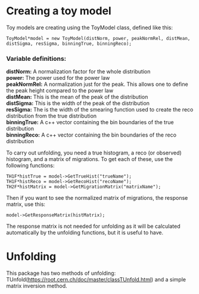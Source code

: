 # Creating a toy model
Toy models are creating using the ToyModel class, defined like this:  
```
ToyModel*model = new ToyModel(distNorm, power, peakNormRel, distMean, distSigma, resSigma, binningTrue, binningReco);
``` 

### Variable definitions:  
**distNorm:** A normalization factor for the whole distribution  
**power:** The power used for the power law  
**peakNormRel:** A normalization just for the peak. This allows one to define the peak height compared to the power law  
**distMean:** This is the mean of the peak of the distribution  
**distSigma:** This is the width of the peak of the distribution  
**resSigma:** The is the width of the smearing function used to create the reco distribution from the true distribution  
**binningTrue:** A c++ vector containing the bin boundaries of the true distribution  
**binningReco:** A c++ vector containing the bin boundaries of the reco distribution  

To carry out unfolding, you need a true histogram, a reco (or observed) histogram, and a matrix of migrations. To get each of these, use the following functions:  
```
TH1F*histTrue = model->GetTrueHist("trueName");   
TH1F*histReco = model->GetRecoHist("recoName");  
TH2F*histMatrix = model->GetMigrationMatrix("matrixName");
```  

Then if you want to see the normalized matrix of migrations, the response matrix, use this:  
```
model->GetResponseMatrix(histMatrix);
```
The response matrix is not needed for unfolding as it will be calculated automatically by the unfolding functions, but it is useful to have.  

# Unfolding
This package has two methods of unfolding: TUnfold(https://root.cern.ch/doc/master/classTUnfold.html) and a simple matrix inversion method. 
